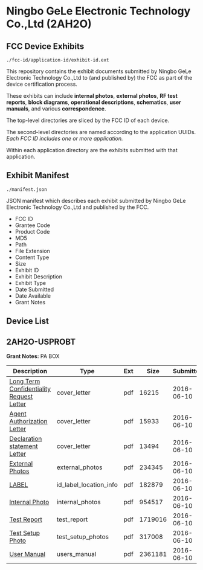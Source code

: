 # Ningbo GeLe Electronic Technology Co.,Ltd (2AH2O)
## FCC Device Exhibits

```
./fcc-id/application-id/exhibit-id.ext
```

This repository contains the exhibit documents submitted by Ningbo GeLe Electronic Technology Co.,Ltd to (and published by) the FCC as part of the device certification process.

These exhibits can include **internal photos**, **external photos**, **RF test reports**, **block diagrams**, **operational descriptions**, **schematics**, **user manuals**, and various **correspondence**.

The top-level directories are sliced by the FCC ID of each device.

The second-level directories are named according to the application UUIDs. *Each FCC ID includes one or more application.*

Within each application directory are the exhibits submitted with that application. 

## Exhibit Manifest

```
./manifest.json
```

JSON manifest which describes each exhibit submitted by Ningbo GeLe Electronic Technology Co.,Ltd and published by the FCC.

- FCC ID
- Grantee Code
- Product Code
- MD5
- Path
- File Extension
- Content Type
- Size
- Exhibit ID
- Exhibit Description
- Exhibit Type
- Date Submitted
- Date Available
- Grant Notes

## Device List
## 2AH2O-USPROBT
**Grant Notes:** PA BOX

| Description | Type | Ext | Size | Submitted | Available |
| ----------- | ---- | --- | ---- | --------- | --------- |
| [Long Term Confidentiality Request Letter](2AH2O-USPROBT/2fb03daf0d6cb759e07dbf3fab12416d/3024369.pdf) | cover_letter | pdf | 16215 | 2016-06-10 | 2016-06-10 |
| [Agent Authorization Letter](2AH2O-USPROBT/2fb03daf0d6cb759e07dbf3fab12416d/3024365.pdf) | cover_letter | pdf | 15933 | 2016-06-10 | 2016-06-10 |
| [Declaration statement Letter](2AH2O-USPROBT/2fb03daf0d6cb759e07dbf3fab12416d/3024367.pdf) | cover_letter | pdf | 13494 | 2016-06-10 | 2016-06-10 |
| [External Photos](2AH2O-USPROBT/2fb03daf0d6cb759e07dbf3fab12416d/3024375.pdf) | external_photos | pdf | 234345 | 2016-06-10 | 2016-06-10 |
| [LABEL](2AH2O-USPROBT/2fb03daf0d6cb759e07dbf3fab12416d/3024368.pdf) | id_label_location_info | pdf | 182879 | 2016-06-10 | 2016-06-10 |
| [Internal Photo](2AH2O-USPROBT/2fb03daf0d6cb759e07dbf3fab12416d/3024377.pdf) | internal_photos | pdf | 954517 | 2016-06-10 | 2016-06-10 |
| [Test Report](2AH2O-USPROBT/2fb03daf0d6cb759e07dbf3fab12416d/3024376.pdf) | test_report | pdf | 1719016 | 2016-06-10 | 2016-06-10 |
| [Test Setup Photo](2AH2O-USPROBT/2fb03daf0d6cb759e07dbf3fab12416d/3024374.pdf) | test_setup_photos | pdf | 317008 | 2016-06-10 | 2016-06-10 |
| [User Manual](2AH2O-USPROBT/2fb03daf0d6cb759e07dbf3fab12416d/3024373.pdf) | users_manual | pdf | 2361181 | 2016-06-10 | 2016-06-10 |
